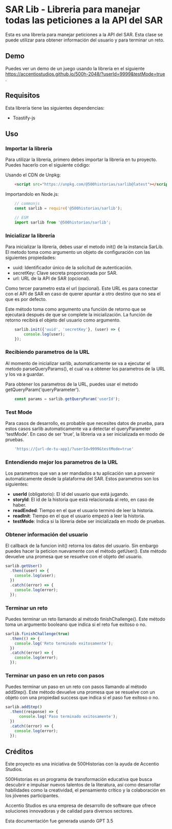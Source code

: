 # SAR Lib - Libreria para manejar todas las peticiones a la API del SAR
Esta es una librería para manejar peticiones a la API del SAR. Esta clase se puede utilizar para obtener información del usuario y para terminar un reto.

## Demo
Puedes ver un demo de un juego usando la librería en el siguiente [https://accentiostudios.github.io/500h-2048/?userId=9999&testMode=true
](aquí/).
## Requisitos
Esta librería tiene las siguientes dependencias:
 - Toastify-js

## Uso
### Importar la librería
Para utilizar la librería, primero debes importar la libreria en tu proyecto. Puedes hacerlo con el siguiente código:

Usando el CDN de Unpkg:
``` html
    <script src="https://unpkg.com/@500historias/sarlib@latest"></script>
```

Importandolo en Node.js:
``` js
    // commonjs
    const sarlib = require('@500historias/sarlib');

    // ESM
    import sarlib from '@500historias/sarlib';
```

### Inicializar la librería
Para inicializar la librería, debes usar el metodo init() de la instancia SarLib. El metodo toma como argumento un objeto de configuración con las siguientes propiedades:

 - uuid: Identificador único de la solicitud de autenticación.
 - secretKey: Clave secreta proporcionada por SAR.
 - url: URL de la API de SAR (opcional).

Como tercer parametro esta el url (opcional). Este URL es para conectar con el API de SAR en caso de querer apuntar a otro destino que no sea el que es por defecto.

Este método toma como argumento una función de retorno que se ejecutará después de que se complete la inicialización. La función de retorno recibirá el objeto del usuario como argumento.

```js
    sarlib.init({'uuid', 'secretKey'}, (user) => {
        console.log(user);
    });
```

### Recibiendo parametros de la URL
Al momento de inicializar sarlib, automaticamente se va a ejecutar el metodo parseQueryParams(), el cual va a obtener los parametros de la URL y los va a guardar. 

Para obtener los parametros de la URL, puedes usar el metodo getQueryParam('queryParameter').

```js
    const params = sarlib.getQueryParam('userId');
```

### Test Mode
Para casos de desarrollo, es probable que necesites datos de prueba, para estos casos sarlib automaticamente va a detectar el queryParameter 'testMode'. En caso de ser 'true', la libreria va a ser inicializada en modo de pruebas.

```js
    'https://{url-de-tu-app}/?userId=9999&testMode=true'
```

### Entendiendo mejor los parametros de la URL
Los parametros que van a ser mandados a tu aplicación van a provenir automaticamente desde la plataforma del SAR. Estos parametros son los siguientes:

 - **userId** (obligatorio): El id del usuario que está jugando.
 - **storyId**: El id de la historia que está relacionada al reto, en caso de haber.
 - **readEnded**: Tiempo en el que el usuario terminó de leer la historia.
 - **readInit**: Tiempo en el que el usuario empezó a leer la historia.
 - **testMode**: Indica si la libreria debe ser inicializada en modo de pruebas.


### Obtener información del usuario
El callback de la funcion init() retorna los datos del usuario. Sin embargo puedes hacer la peticion nuevamente con el método getUser(). Este método devuelve una promesa que se resuelve con el objeto del usuario.

```js
sarlib.getUser()
  .then((user) => {
    console.log(user);
  })
  .catch((error) => {
    console.log(error);
  });
```

### Terminar un reto

Puedes terminar un reto llamando al método finishChallenge(). Este método toma un argumento booleano que indica si el reto fue exitoso o no.

```js
sarlib.finishChallenge(true)
  .then(() => {
    console.log('Reto terminado exitosamente');
  })
  .catch((error) => {
    console.log(error);
  });
```

### Terminar un paso en un reto con pasos
Puedes terminar un paso en un reto con pasos llamando al método addStep(). Este método devuelve una promesa que se resuelve con un objeto con una propiedad success que indica si el paso fue exitoso o no.

```js
sarlib.addStep()
  .then((response) => {
      console.log('Paso terminado exitosamente');
  })
  .catch((error) => {
    console.log(error);
  });
```

## Créditos

Este proyecto es una iniciativa de 500Historias con la ayuda de Accentio Studios.

500Historias es un programa de transformación educativa que busca descubrir e impulsar nuevos talentos de la literatura, así como desarrollar habilidades como la creatividad, el pensamiento crítico y la colaboración en los jóvenes participantes.

Accentio Studios es una empresa de desarrollo de software que ofrece soluciones innovadoras y de calidad para diversos sectores.

Esta documentación fue generada usando GPT 3.5
